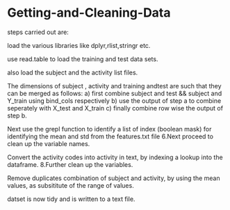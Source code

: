 # Getting-and-Cleaning-Data
steps carried out are:

load the various libraries like dplyr,rlist,stringr etc.

use read.table to load the training and test data sets.

also load the subject and the activity list files.

The dimensions of subject , activity and training andtest are such that they can be merged as follows: a) first combine subject and test && subject and Y_train using bind_cols respectively b) use the output of step a to combine seperately with X_test and X_train c) finally combine row wise the output of step b.

Next use the grepl function to identify a list of index (boolean mask) for identifying the mean and std from the features.txt file 6.Next proceed to clean up the variable names.

Convert the activity codes into activity in text, by indexing a lookup into the dataframe. 8.Further clean up the variables.

Remove duplicates combination of subject and activity, by using the mean values, as subsititute of the range of values.

datset is now tidy and is written to a text file.
